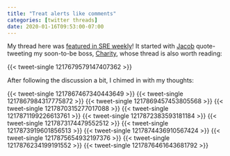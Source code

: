 ```yaml
---
title: "Treat alerts like comments"
categories: [twitter threads] 
date: 2020-01-16T09:53:00-07:00
---
```


My thread here was [featured in SRE weekly](https://sreweekly.com/sre-weekly-issue-204/)! It started with [Jacob](https://twitter.com/jhscott) quote-tweeting my soon-to-be boss, [Charity](https://twitter.com/mipsytipsy), whose thread is also worth reading:

{{< tweet-single 1217679579147407362 >}}

After following the discussion a bit, I chimed in with my thoughts:

{{< tweet-single 1217867467340443649 >}}
{{< tweet-single 1217867984317775872 >}}
{{< tweet-single 1217869457453805568 >}}
{{< tweet-single 1217870315277017088 >}}
{{< tweet-single 1217871199226613761 >}}
{{< tweet-single 1217872383593181184 >}}
{{< tweet-single 1217873174479552512 >}}
{{< tweet-single 1217873919601856513 >}}
{{< tweet-single 1217874436910567424 >}}
{{< tweet-single 1217875654932197376 >}}
{{< tweet-single 1217876234199191552 >}}
{{< tweet-single 1217876461643681792 >}}
